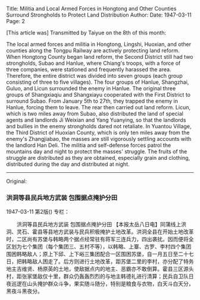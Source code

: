 Title: Militia and Local Armed Forces in Hongtong and Other Counties Surround Strongholds to Protect Land Distribution
Author:
Date: 1947-03-11
Page: 2

[This article was] Transmitted by Taiyue on the 8th of this month:

The local armed forces and militia in Hongtong, Lingshi, Huoxian, and other counties along the Tongpu Railway are actively protecting land reform. When Hongtong County began land reform, the Second District still had two strongholds, Subao and Hanlue, where Chiang's troops, with a force of three companies, were stationed and frequently harassed the area. Therefore, the entire district was divided into seven groups (each group consisting of three to five villages). The four groups of Hanlue, Shangzhai, Guluo, and Licun surrounded the enemy in Hanlue. The original three groups of Shangxiaqiu and Shangxiayu cooperated with the First District to surround Subao. From January 5th to 27th, they trapped the enemy in Hanlue, forcing them to leave. The rear then carried out land reform. Licun, which is two miles away from Subao, also distributed the land of special agents and landlords Ji Weixian and Yang Yuanying, so that the landlords and bullies in the enemy strongholds dared not retaliate. In Yuantou Village, the Third District of Huoxian County, which is only ten miles away from the enemy's Zhangjiabao, the masses are still vigorously settling accounts with the landlord Han Deli. The militia and self-defense forces patrol the mountains day and night to protect the masses' struggle. The fruits of the struggle are distributed as they are obtained, especially grain and clothing, distributed during the day and distributed at night.



<hr /> 

Original: 


### 洪洞等县民兵地方武装  包围据点掩护分田

1947-03-11
第2版()
专栏：

　　洪洞等县民兵地方武装
    包围据点掩护分田
    【本报太岳八日电】同蒲线上洪洞、灵石、霍县等县地方武装与民兵积极掩护土地改革。洪洞全县在开始土地改革时，二区尚有苏堡与韩略两个据点经常驻有蒋军三连兵力，四出袭扰。因而便将全区划为七个集团（每个集团三、五村不等），以韩略、上寨、古罗、李村四个集团围困韩略敌人；原上下邱、上下峪三集团配合一区围困苏堡，自一月五日至二十七日，把韩略敌人困走了。后方则进行土地改革，距苏堡二里的李村，亦分配了特务地主吉维贤、杨原英的土地，使敌据点内的地主、恶霸亦不敢倒算。霍县三区源头村，距张家堡敌仅十里，群众仍轰轰烈烈的与地主韩德礼进行清算；民兵自卫队日夜巡逻在山头掩护群众斗争，果实随斗随分，特别是粮食与衣物，白天斗白天分，黑夜斗黑夜分。
